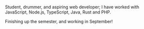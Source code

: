 Student, drummer, and aspiring web developer; I have worked with JavaScript, Node.js, TypeScript, Java, Rust and PHP.

Finishing up the semester, and working in September!
